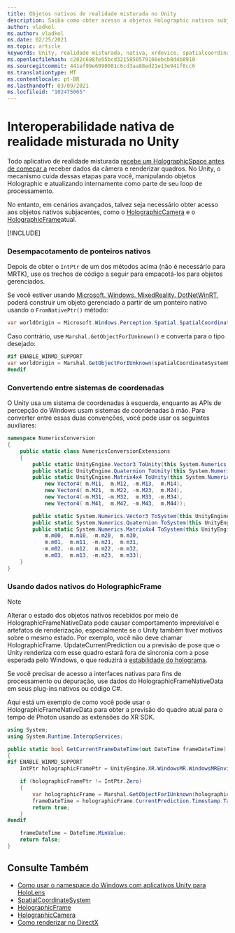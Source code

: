 ```yaml
---
title: Objetos nativos de realidade misturada no Unity
description: Saiba como obter acesso a objetos Holographic nativos subjacentes no Unity usando o namespace XR.
author: vladkol
ms.author: vladkol
ms.date: 02/25/2021
ms.topic: article
keywords: Unity, realidade misturada, nativa, xrdevice, spatialcoordinatesystem, holographicframe, holographiccamera, ispatialcoordinatesystem, iholographicframe, iholographiccamera, getnativeptr, headset de realidade misturada, headset de realidade mista do Windows, headset da realidade virtual
ms.openlocfilehash: c202c698fe55bcd3215850579166ebcb8d4b8910
ms.sourcegitcommit: 441ef99e6090081c6cd3aa88ed21e13e941f0cc6
ms.translationtype: MT
ms.contentlocale: pt-BR
ms.lasthandoff: 03/09/2021
ms.locfileid: "102475065"
---
```

# <a name="mixed-reality-native-interop-in-unity"></a>Interoperabilidade nativa de realidade misturada no Unity

Todo aplicativo de realidade misturada [recebe um HolographicSpace antes de começar a](../native/getting-a-holographicspace.md) receber dados da câmera e renderizar quadros. No Unity, o mecanismo cuida dessas etapas para você, manipulando objetos Holographic e atualizando internamente como parte de seu loop de processamento.

No entanto, em cenários avançados, talvez seja necessário obter acesso aos objetos nativos subjacentes, como o <a href="/uwp/api/windows.graphics.holographic.holographiccamera" target="_blank">HolographicCamera</a> e o <a href="/uwp/api/windows.graphics.holographic.holographicframe" target="_blank">HolographicFrame</a>atual.

[!INCLUDE[](includes/unity-native-ptrs.md)]

### <a name="unmarshaling-native-pointers"></a>Desempacotamento de ponteiros nativos

Depois de obter o `IntPtr` de um dos métodos acima (não é necessário para MRTK), use os trechos de código a seguir para empacotá-los para objetos gerenciados.

Se você estiver usando [Microsoft. Windows. MixedReality. DotNetWinRT](https://www.nuget.org/packages/Microsoft.Windows.MixedReality.DotNetWinRT), poderá construir um objeto gerenciado a partir de um ponteiro nativo usando o `FromNativePtr()` método:

```cs
var worldOrigin = Microsoft.Windows.Perception.Spatial.SpatialCoordinateSystem.FromNativePtr(spatialCoordinateSystemPtr);
```

Caso contrário, use `Marshal.GetObjectForIUnknown()` e converta para o tipo desejado:

```cs
#if ENABLE_WINMD_SUPPORT
var worldOrigin = Marshal.GetObjectForIUnknown(spatialCoordinateSystemPtr) as Windows.Perception.Spatial.SpatialCoordinateSystem;
#endif
```

### <a name="converting-between-coordinate-systems"></a>Convertendo entre sistemas de coordenadas

O Unity usa um sistema de coordenadas à esquerda, enquanto as APIs de percepção do Windows usam sistemas de coordenadas à mão. Para converter entre essas duas convenções, você pode usar os seguintes auxiliares:

```cs
namespace NumericsConversion
{
    public static class NumericsConversionExtensions
    {
        public static UnityEngine.Vector3 ToUnity(this System.Numerics.Vector3 v) => new UnityEngine.Vector3(v.X, v.Y, -v.Z);
        public static UnityEngine.Quaternion ToUnity(this System.Numerics.Quaternion q) => new UnityEngine.Quaternion(q.X, q.Y, -q.Z, -q.W);
        public static UnityEngine.Matrix4x4 ToUnity(this System.Numerics.Matrix4x4 m) => new UnityEngine.Matrix4x4(
            new Vector4( m.M11,  m.M12, -m.M13,  m.M14),
            new Vector4( m.M21,  m.M22, -m.M23,  m.M24),
            new Vector4(-m.M31, -m.M32,  m.M33, -m.M34),
            new Vector4( m.M41,  m.M42, -m.M43,  m.M44));

        public static System.Numerics.Vector3 ToSystem(this UnityEngine.Vector3 v) => new System.Numerics.Vector3(v.x, v.y, -v.z);
        public static System.Numerics.Quaternion ToSystem(this UnityEngine.Quaternion q) => new System.Numerics.Quaternion(q.x, q.y, -q.z, -q.w);
        public static System.Numerics.Matrix4x4 ToSystem(this UnityEngine.Matrix4x4 m) => new System.Numerics.Matrix4x4(
            m.m00,  m.m10, -m.m20,  m.m30,
            m.m01,  m.m11, -m.m21,  m.m31,
           -m.m02, -m.m12,  m.m22, -m.m32,
            m.m03,  m.m13, -m.m23,  m.m33);
    }
}
```

### <a name="using-holographicframe-native-data"></a>Usando dados nativos do HolographicFrame

> [!NOTE]
> Alterar o estado dos objetos nativos recebidos por meio de HolographicFrameNativeData pode causar comportamento imprevisível e artefatos de renderização, especialmente se o Unity também tiver motivos sobre o mesmo estado.  Por exemplo, você não deve chamar HolographicFrame. UpdateCurrentPrediction ou a previsão de pose que o Unity renderiza com esse quadro estará fora de sincronia com a pose esperada pelo Windows, o que reduzirá a [estabilidade do holograma](../platform-capabilities-and-apis/hologram-stability.md).

Se você precisar de acesso a interfaces nativas para fins de processamento ou depuração, use dados do HolographicFrameNativeData em seus plug-ins nativos ou código C#.

Aqui está um exemplo de como você pode usar o HolographicFrameNativeData para obter a previsão do quadro atual para o tempo de Photon usando as extensões do XR SDK.

```cs
using System;
using System.Runtime.InteropServices;

public static bool GetCurrentFrameDateTime(out DateTime frameDateTime)
{
#if ENABLE_WINMD_SUPPORT
    IntPtr holographicFramePtr = UnityEngine.XR.WindowsMR.WindowsMREnvironment.CurrentHolographicRenderFrame;

    if (holographicFramePtr != IntPtr.Zero)
    {
        var holographicFrame = Marshal.GetObjectForIUnknown(holographicFramePtr) as Windows.Graphics.Holographic.HolographicFrame;
        frameDateTime = holographicFrame.CurrentPrediction.Timestamp.TargetTime.DateTime;
        return true;
    }
#endif

    frameDateTime = DateTime.MinValue;
    return false;
}
```

## <a name="see-also"></a>Consulte Também

* [Como usar o namespace do Windows com aplicativos Unity para HoloLens](using-the-windows-namespace-with-unity-apps-for-hololens.md)
* <a href="/uwp/api/windows.perception.spatial.spatialcoordinatesystem" target="_blank">SpatialCoordinateSystem</a>
* <a href="/uwp/api/windows.graphics.holographic.holographicframe" target="_blank">HolographicFrame</a>
* <a href="/uwp/api/windows.graphics.holographic.holographiccamera" target="_blank">HolographicCamera</a>
* [Como renderizar no DirectX](../native/rendering-in-directx.md)
